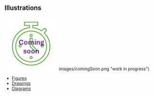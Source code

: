 ## Illustrations

![work in progress](/images/comingSoon.png "work in progress")
images/comingSoon.png "work in progress")

* [Figures](Figures)
* [Drawings](Drawings)
* [Diagrams](Diagrams)

